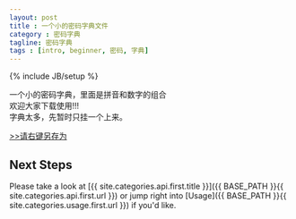 ```yaml
---
layout: post
title : 一个小的密码字典文件
category : 密码字典
tagline: 密码字典
tags : [intro, beginner, 密码, 字典]
---
```

{% include JB/setup %}

一个小的密码字典，里面是拼音和数字的组合<br />
欢迎大家下载使用!!!<br />
字典太多，先暂时只挂一个上来。<br />

<a href="{{ BASE_PATH }}/download/pwDic/pinyinAddNumber.txt"> >>请右键另存为</a>


## Next Steps

Please take a look at [{{ site.categories.api.first.title }}]({{ BASE_PATH }}{{ site.categories.api.first.url }}) 
or jump right into [Usage]({{ BASE_PATH }}{{ site.categories.usage.first.url }}) if you'd like.